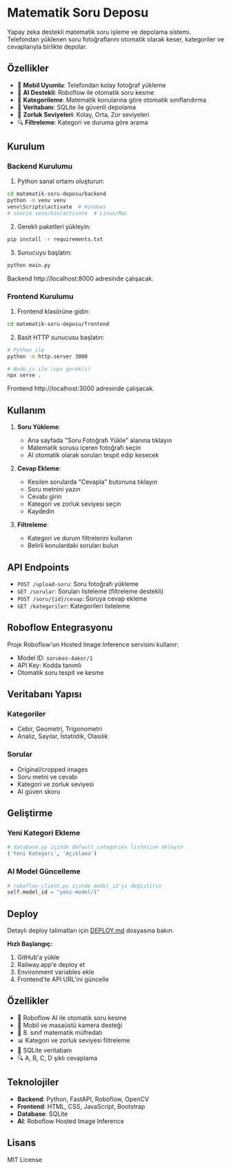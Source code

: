 # Matematik Soru Deposu

Yapay zeka destekli matematik soru işleme ve depolama sistemi. Telefondan yüklenen soru fotoğraflarını otomatik olarak keser, kategoriler ve cevaplarıyla birlikte depolar.

## Özellikler

- 📱 **Mobil Uyumlu**: Telefondan kolay fotoğraf yükleme
- 🤖 **AI Destekli**: Roboflow ile otomatik soru kesme
- 📂 **Kategorileme**: Matematik konularına göre otomatik sınıflandırma
- 💾 **Veritabanı**: SQLite ile güvenli depolama
- 🎯 **Zorluk Seviyeleri**: Kolay, Orta, Zor seviyeleri
- 🔍 **Filtreleme**: Kategori ve duruma göre arama

## Kurulum

### Backend Kurulumu

1. Python sanal ortamı oluşturun:
```bash
cd matematik-soru-deposu/backend
python -m venv venv
venv\Scripts\activate  # Windows
# source venv/bin/activate  # Linux/Mac
```

2. Gerekli paketleri yükleyin:
```bash
pip install -r requirements.txt
```

3. Sunucuyu başlatın:
```bash
python main.py
```

Backend http://localhost:8000 adresinde çalışacak.

### Frontend Kurulumu

1. Frontend klasörüne gidin:
```bash
cd matematik-soru-deposu/frontend
```

2. Basit HTTP sunucusu başlatın:
```bash
# Python ile
python -m http.server 3000

# Node.js ile (npx gerekli)
npx serve .
```

Frontend http://localhost:3000 adresinde çalışacak.

## Kullanım

1. **Soru Yükleme**: 
   - Ana sayfada "Soru Fotoğrafı Yükle" alanına tıklayın
   - Matematik sorusu içeren fotoğrafı seçin
   - AI otomatik olarak soruları tespit edip kesecek

2. **Cevap Ekleme**:
   - Kesilen sorularda "Cevapla" butonuna tıklayın
   - Soru metnini yazın
   - Cevabı girin
   - Kategori ve zorluk seviyesi seçin
   - Kaydedin

3. **Filtreleme**:
   - Kategori ve durum filtrelerini kullanın
   - Belirli konulardaki soruları bulun

## API Endpoints

- `POST /upload-soru`: Soru fotoğrafı yükleme
- `GET /sorular`: Soruları listeleme (filtreleme destekli)
- `POST /soru/{id}/cevap`: Soruya cevap ekleme
- `GET /kategoriler`: Kategorileri listeleme

## Roboflow Entegrasyonu

Proje Roboflow'un Hosted Image Inference servisini kullanır:
- Model ID: `sorukes-4akor/1`
- API Key: Kodda tanımlı
- Otomatik soru tespit ve kesme

## Veritabanı Yapısı

### Kategoriler
- Cebir, Geometri, Trigonometri
- Analiz, Sayılar, İstatistik, Olasılık

### Sorular
- Original/cropped images
- Soru metni ve cevabı
- Kategori ve zorluk seviyesi
- AI güven skoru

## Geliştirme

### Yeni Kategori Ekleme
```python
# database.py içinde default_categories listesine ekleyin
('Yeni Kategori', 'Açıklama')
```

### AI Model Güncelleme
```python
# roboflow_client.py içinde model_id'yi değiştirin
self.model_id = "yeni-model/1"
```

## Deploy

Detaylı deploy talimatları için [DEPLOY.md](DEPLOY.md) dosyasına bakın.

**Hızlı Başlangıç:**
1. GitHub'a yükle
2. Railway.app'e deploy et
3. Environment variables ekle
4. Frontend'te API URL'ini güncelle

## Özellikler

- 🤖 Roboflow AI ile otomatik soru kesme
- 📱 Mobil ve masaüstü kamera desteği
- 🎯 8. sınıf matematik müfredatı
- 📊 Kategori ve zorluk seviyesi filtreleme
- 💾 SQLite veritabanı
- 🔍 A, B, C, D şıklı cevaplama

## Teknolojiler

- **Backend**: Python, FastAPI, Roboflow, OpenCV
- **Frontend**: HTML, CSS, JavaScript, Bootstrap
- **Database**: SQLite
- **AI**: Roboflow Hosted Image Inference

## Lisans

MIT License